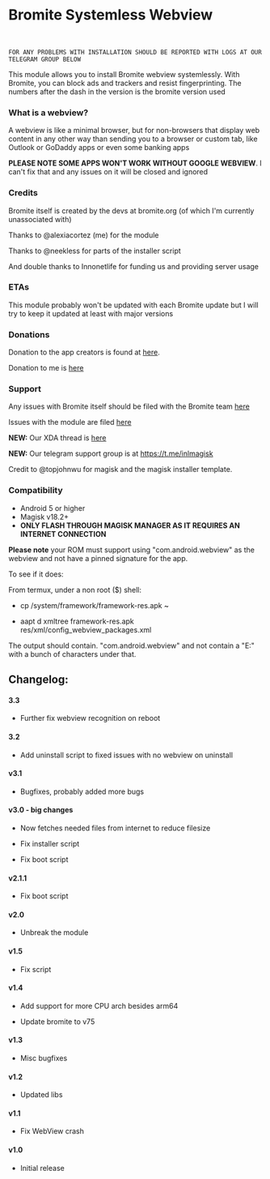 <h1>Bromite Systemless Webview</h1>
<br>
	
	FOR ANY PROBLEMS WITH INSTALLATION SHOULD BE REPORTED WITH LOGS AT OUR TELEGRAM GROUP BELOW
	
This module allows you to install Bromite webview systemlessly. With Bromite, you can block ads and trackers and resist fingerprinting. The numbers after the dash in the version is the bromite version used

<h3>What is a webview?</h3>

A webview is like a minimal browser, but for non-browsers that display web content in any other way than sending you to a browser or custom tab, like Outlook or GoDaddy apps or even some banking apps

**PLEASE NOTE SOME APPS WON'T WORK WITHOUT GOOGLE WEBVIEW**. I can't fix that and any issues on it will be closed and ignored

<h3>Credits</h3>

Bromite itself is created by the devs at bromite.org (of which I'm currently unassociated with)

Thanks to @alexiacortez (me) for the module

Thanks to @neekless for parts of the installer script

And double thanks to Innonetlife for funding us and providing server usage

<h3> ETAs</h3>

This module probably won't be updated with each Bromite update but I will try to keep it updated at least with major versions

<h3> Donations </h3>

Donation to the app creators is found at [here](https://www.paypal.com/cgi-bin/webscr?cmd=_s-xclick&hosted_button_id=LC7Q6A3UAQPY8). 

Donation to me is [here](https://paypal.me/innonetlife)

<h3> Support </h3>

Any issues with Bromite itself should be filed with the Bromite team [here](https://github.com/bromite/bromite/issues)

Issues with the module are filed [here](https://github.com/alexa-v2/magisk-module-installer/issues)

**NEW:** Our XDA thread is [here](https://forum.xda-developers.com/android/software/bromite-magisk-module-t3936964)

**NEW:** Our telegram support group is at https://t.me/inlmagisk

Credit to @topjohnwu for magisk and the magisk installer template.

<h3>Compatibility</h3>

- Android 5 or higher
- Magisk v18.2+
- **ONLY FLASH THROUGH MAGISK MANAGER AS IT REQUIRES AN INTERNET CONNECTION**

**Please note** your ROM must support using "com.android.webview" as the webview and not have a pinned signature for the app.

To see if it does:

From termux, under a non root ($) shell:

- cp /system/framework/framework-res.apk ~

- aapt d xmltree framework-res.apk res/xml/config_webview_packages.xml

The output should contain. "com.android.webview" and not contain a "E:" with a bunch of characters under that.

<h2>Changelog:</h2>

<h4>3.3</h4>

- Further fix webview recognition on reboot

<h4>3.2</h4>

- Add uninstall script to fixed issues with no webview on uninstall

<h4>v3.1</h4>

- Bugfixes, probably added more bugs

<h4>v3.0 - big changes</h4>

- Now fetches needed files from internet to reduce filesize

- Fix installer script

- Fix boot script 

<h4>v2.1.1</h4>

- Fix boot script

<h4>v2.0</h4>

- Unbreak the module

<h4>v1.5</h4>

- Fix script

<h4>v1.4</h4>

- Add support for more CPU arch besides arm64

- Update bromite to v75

<h4>v1.3</h4>

- Misc bugfixes

<h4>v1.2</h4>

- Updated libs

<h4>v1.1</h4>

- Fix WebView crash

<h4>v1.0</h4>

- Initial release
